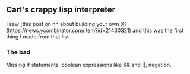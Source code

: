 ## Carl's crappy lisp interpreter

I saw [this post on hn about building your own X}(https://news.ycombinator.com/item?id=21430321) and this was the first thing I made from that list.

### The bad

Missing if statements, boolean expressions like && and ||, negation.